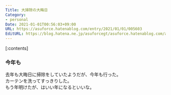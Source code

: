 ```yaml
---
Title: 大掃除の大晦日
Category:
- personal
Date: 2021-01-01T00:56:03+09:00
URL: https://asuforce.hatenablog.com/entry/2021/01/01/005603
EditURL: https://blog.hatena.ne.jp/asuforcegt/asuforce.hatenablog.com/atom/entry/26006613672592185
---
```


[:contents]

### 今年も

去年も大晦日に掃除をしていたようだが、今年も行った。  
カーテンを洗ってすっきりした。  
もう年明けたが、はいい年になるといいな。


